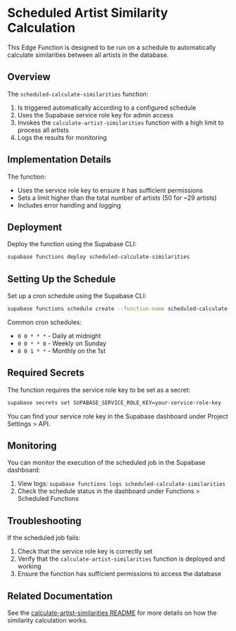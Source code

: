 # Scheduled Artist Similarity Calculation

This Edge Function is designed to be run on a schedule to automatically calculate similarities between all artists in the database.

## Overview

The `scheduled-calculate-similarities` function:

1. Is triggered automatically according to a configured schedule
2. Uses the Supabase service role key for admin access
3. Invokes the `calculate-artist-similarities` function with a high limit to process all artists
4. Logs the results for monitoring

## Implementation Details

The function:
- Uses the service role key to ensure it has sufficient permissions
- Sets a limit higher than the total number of artists (50 for ~29 artists)
- Includes error handling and logging

## Deployment

Deploy the function using the Supabase CLI:

```bash
supabase functions deploy scheduled-calculate-similarities
```

## Setting Up the Schedule

Set up a cron schedule using the Supabase CLI:

```bash
supabase functions schedule create --function-name scheduled-calculate-similarities --schedule "0 0 * * *" --name daily-similarity-calculation
```

Common cron schedules:
- `0 0 * * *` - Daily at midnight
- `0 0 * * 0` - Weekly on Sunday
- `0 0 1 * *` - Monthly on the 1st

## Required Secrets

The function requires the service role key to be set as a secret:

```bash
supabase secrets set SUPABASE_SERVICE_ROLE_KEY=your-service-role-key
```

You can find your service role key in the Supabase dashboard under Project Settings > API.

## Monitoring

You can monitor the execution of the scheduled job in the Supabase dashboard:

1. View logs: `supabase functions logs scheduled-calculate-similarities`
2. Check the schedule status in the dashboard under Functions > Scheduled Functions

## Troubleshooting

If the scheduled job fails:

1. Check that the service role key is correctly set
2. Verify that the `calculate-artist-similarities` function is deployed and working
3. Ensure the function has sufficient permissions to access the database

## Related Documentation

See the [calculate-artist-similarities README](../calculate-artist-similarities/README.md) for more details on how the similarity calculation works.
